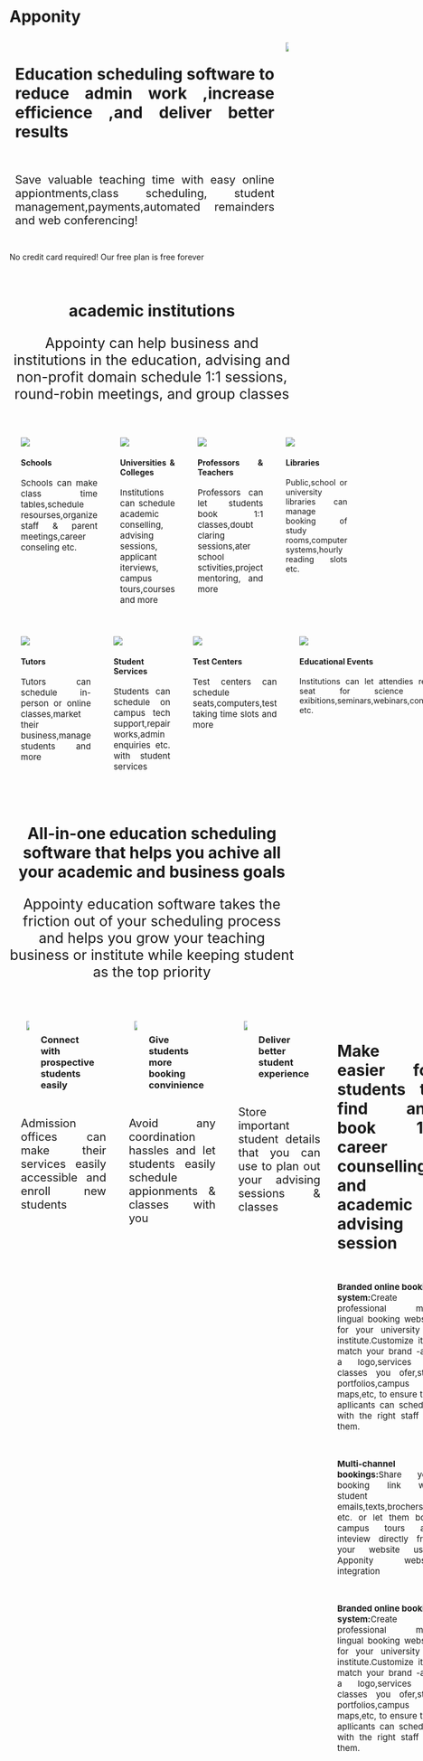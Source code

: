# Apponity<!DOCTYPE html>
<html>
<head>
<style>
html	{
	scroll-behavior: smooth;
}
.row	{
	display: flex;
}
.column	{
	text-align: justify;
	flex: 50%;
	padding: 10px;
}
.row1	{
	display: flex;
}
.column1	{
	text-align: justify;
	flex: 33.33%;
	padding: 20px;
}
	
</style>
</head>

<body>
<div class="row">
<div class="column">
<h1><b>  Education scheduling software to reduce admin work ,increase efficience ,and deliver better results  </b></h1><br>
<p style="font-size:20px;">Save valuable teaching time with easy online appiontments,class scheduling, student management,payments,automated remainders and web conferencing!</p>
</div>
<div class="column">
<img src="C:/Users/Intel/Desktop/appointy/Happy-educator-using-Educator-scheduling-software.svg">
</div>
</div>

<p>No credit card required! Our free plan is free forever</p>
<br>

<h1 style="text-align: center;">academic institutions</h1>
<p style="text-align: center;font-size:25px;">Appointy can help business and institutions in the education, advising and non-profit domain schedule 1:1 sessions, round-robin meetings, and group classes</p>
<br>
<div class="row1">
<div class="column1">
<img src="C:/Users/Intel/Desktop/appointy/Schools.svg" >
<h4>Schools</h4>
<p style="font-size:15px;">Schools can make class time tables,schedule resourses,organize staff & parent meetings,career conseling etc.</p>
</div>
<div class="column1">
<img src="C:/Users/Intel/Desktop/appointy/Universities-and-Colleges.svg" >
<h4>Universities & Colleges</h4>
<p style="font-size:15px;">Institutions can schedule academic conselling, advising sessions, applicant iterviews, campus tours,courses and more</p>
</div>
<div class="column1">
<img src="C:/Users/Intel/Desktop/appointy/Professors-Teachers.svg" >
<h4>Professors & Teachers</h4>
<p style="font-size:15px;">Professors can let students book 1:1 classes,doubt claring sessions,ater school sctivities,project mentoring, and more</p>
</div>
<div class="column1">
<img src="C:/Users/Intel/Desktop/appointy/Libraries.svg" >
<h4>Libraries</h4>
<p style"font-size:15px;">Public,school or university libraries can manage booking of study rooms,computer systems,hourly reading slots etc.</p>
</div>
</div>
<div class="row1">
<div class="column1">
<img src="C:/Users/Intel/Desktop/appointy/Tutors.svg" >
<h4>Tutors</h4>
<p style="font-size:15px;">Tutors can schedule in-person or online classes,market their business,manage students and more</p>
</div>
<div class="column1">
<img src="C:/Users/Intel/Desktop/appointy/Student-Services.svg" >
<h4>Student Services</h4>
<p style="font-size:15px;">Students can schedule on campus tech support,repair works,admin enquiries etc. with student services</p>
</div>
<div class="column1">
<img src="C:/Users/Intel/Desktop/appointy/Test-Centers.svg" >
<h4>Test Centers</h4>
<p style="font-size:15px;">Test centers can schedule seats,computers,test taking time slots and more</p>
</div>
<div class="column1">
<img src="C:/Users/Intel/Desktop/appointy/Educational-Events.svg" >
<h4>Educational Events</h4>
<p style"font-size:15px;">Institutions can let attendies reserve a seat for science fairs,art exibitions,seminars,webinars,conferences etc.</p>
</div>
</div>
<br>

<h1 style="text-align: center;">All-in-one education scheduling software that helps you achive all your academic and business goals</h1>
<p style="text-align: center;font-size:25px;">Appointy education software takes the friction out of your scheduling process and helps you grow your teaching business or institute while keeping student as the top priority</p>
<br>
<div class="row1">
<div class="column1">
<div class="row">
<div class="column">
<img src="C:/Users/Intel/Desktop/appointy/Tutors.svg" >
</div>
<div class="column">
<h3>Connect with prospective students easily</h3>
</div>
</div>
<p style="font-size:20px;">Admission offices can make their services easily accessible and enroll new students</p>
</div>
<div class="column1">
<div class="row">
<div class="column">
<img src="C:/Users/Intel/Desktop/appointy/Student-Services.svg" >
</div>
<div class="column">
<h3>Give students more booking convinience</h3>

</div>
</div>
<p style="font-size:20px;">Avoid any coordination hassles and let students easily schedule appionments & classes with you</p>
</div>
<div class="column1">
<div class="row">
<div class="column">
<img src="C:/Users/Intel/Desktop/appointy/Test-Centers.svg">
</div>
<div class="column">
<h3>Deliver better student experience</h3>
</div>
</div>
<p style="font-size:20px;">Store important student details that you can use to plan out your advising sessions & classes</p>
</div>
<br>


<div class="row">
<div class="column">
<br>
<h1><b> Make it easier for students to find and book 1:1 career counselling and academic advising session</b></h1><br>
<p style="font-size:15px;"><b>Branded online booking system:</b>Create a professional multi lingual booking website for your university or institute.Customize it to match your brand -add a logo,services or classes you ofer,staff portfolios,campus maps,etc, to ensure taht apllicants can schedule with the right staff for them.</p>
<br>

<p style="font-size:15px;"><b>Multi-channel bookings:</b>Share your booking link with student emails,texts,brochers etc. or let them book campus tours and inteview directly from your website using Apponity website integration</p>
<br>

<p style="font-size:15px;"><b>Branded online booking system:</b>Create a professional multi lingual booking website for your university or institute.Customize it to match your brand -add a logo,services or classes you ofer,staff portfolios,campus maps,etc, to ensure taht apllicants can schedule with the right staff for them.</p>
<br>
</div>
<div class="column">
<br>
<img src="C:/Users/Intel/Desktop/appointy/Happy-educator-using-Educator-scheduling-software.svg">
</div>
</div>

<br>

<div class="row">

<div class="column">
<br>
<img src="C:/Users/Intel/Desktop/appointy/Happy-educator-using-Educator-scheduling-software.svg">
</div>
<div class="column">
<br>
<h1><b>Personalize sessions based on students needs and elevate their experience and satisfaction</b></h1><br>
<p style="font-size:15px;"><b>Dedicated student profiles:</b>Collect important student information like contact details,classes attended ,payments ,etc.under student profiles.Use notes to make quick remarks about weak subjects ,career analysis ,etc .to communicate progress reports to parents regularly.</p>
<br>

<p style="font-size:15px;"><b>Intake forms:</b>Collect crucial info at the time. of enrollment using our intake forms to prepare better lesson plans and consula consultation 
notes before your sessions</p>
<br>

<p style="font-size:15px;"><b>Online Reputation Management:</b>Automatically request reviews from happy parents and students after a session.Promote these positive reviews on your social media and display them on your booking page with just a  click</p>
<br>
</div>
</div>

<br>
<div class="row">
<div class="column">
<br>
<h1><b>Eliminate the scheduling back and forth to empower students to reach out whenever they need you</b></h1><br>
<br>
<p style="font-size:15px;"><b>24×7online scheduling:</b>Students can easily find a time that works for them a d book a session or sign-up for classes on their own.Confirmed Appoinare tments added to your calender so that you are never double booked!</p>
<br>

<p style="font-size:15px;"><b>Intelligent time zone detection :</b>Help students a d applications around tbe globe and ensure that everyone who wants to schedule with you can view your availability in their time zone.</p>
<p style="font-size:15px;"><b>Web conferencing:</b>Offer students to schedule virtual courses, classes and admission counselling with Appointys Zoom integration.Automatically send a Zoom meeting or class link in scheduling notifications so that students. can join your virtual. classroom with just a click!</p>
<br>
</div>
<div class="column">
<br>
<img src="C:/Users/Intel/Desktop/appointy/Happy-educator-using-Educator-scheduling-software.svg">
</div>
</div>

<br>

<h1 style="text-align: center;">Appointy handles your everyday admin so that you can focus on increasing student success</h1>
<p style="text-align: center;font-size:25px;">Cost-efficient education booking software that streamlines end-to-end operations,reduces no-shows,and ensures that your staff isn't overehelmed</p>
<br>
<div class="row1">
<div class="column1">
<img src="C:/Users/Intel/Desktop/appointy/Calendar Scheduler.svg" >
<h4>Calendar Scheduler</h4>
<p style="font-size:15px;">See your entire schedule at a glance with Appointy easy-to-use calender with colour-coded tiles for teachers and sessions Sync schedule with your personal or professional calenders so that you are never double booked</p>
</div>
<div class="column1">
<img src="C:/Users/Intel/Desktop/appointy/Class Reminders.svg" >
<h4>Class Reminders</h4>
<p style="font-size:15px;">Send automated email and test reminder notifications to students prior to a session,meeting or a class to ensure that they don't miss it.Customize them. to add info like room number, location links. etc.</p>
</div>
<div class="column1">
<img src="C:/Users/Intel/Desktop/appointy/Resource Scheduling .svg" >
<h4>Resource Scheduling </h4>
<p style="font-size:15px;">Reserve equipmemts lab rooms,sports fields, conference halls,etc.automatically when a session is booked.Save time and reduce operational costs that come with manually allocating resources</p>
</div>
<div class="column1">
<img src="C:/Users/Intel/Desktop/appointy/Booking Automation .svg" >
<h4>Booking Automation </h4>
<p style"font-size:15px;">Limit number of meeting and classes you can take in a day/week so that you are  not overloaded.Choose hoe much in advance anyone can   book/cancel,set maximum capacity for a class or session. and more</p>
</div>
</div>
<div class="row1">
<div class="column1">
<img src="C:/Users/Intel/Desktop/appointy/Staff Management.svg" >
<h4>Staff Management</h4>
<p style="font-size:15px;">Boost staff productivity and let them view and manage their own schedules and sick leaves using separate staff logins.Distribute sessions across your team automatically with intelligent staff allocation</p>
</div>
<div class="column1">
<img src="C:/Users/Intel/Desktop/appointy/Online Prepayments.svg" >
<h4>Online Prepayments</h4>
<p style="font-size:15px;">Online Prepayments</p>
</div>
<div class="column1">
<img src="C:/Users/Intel/Desktop/appointy/Reporting and Analytics.svg" >
<h4>Reporting and Analytics </h4>
<p style="font-size:15px;">Keep a track on the number of classes in a week /month,sales, staff utilization a more. Powerful  reporting tools help you spot and resolve operational inefficiencies  and resolve operational inefficiencies and help optimize your processes</p>
</div>
<div class="column1">
<img src="C:/Users/Intel/Desktop/appointy/Scheduling Mobile App.svg" >
<h4>Scheduling Mobile App</h4>
<p style"font-size:15px;">Stay on top of upcoming appointment and schedule changes with Appointys Android and OS mobile app.You and staff can manage scheduling.payments.and reminders even when you are away from the desk</p>
</div>
</div>
<br>
<br>


</body>
</html>
